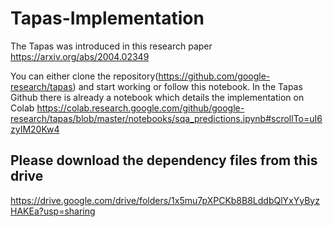 # Tapas-Implementation

The Tapas was introduced in this research paper https://arxiv.org/abs/2004.02349

You can either clone the repository(https://github.com/google-research/tapas) and start working or follow this notebook. In the Tapas Github there is already a notebook which details the implementation on Colab https://colab.research.google.com/github/google-research/tapas/blob/master/notebooks/sqa_predictions.ipynb#scrollTo=uI6zyIM20Kw4

## Please download the dependency files from this drive
https://drive.google.com/drive/folders/1x5mu7pXPCKb8B8LddbQlYxYyByzHAKEa?usp=sharing
